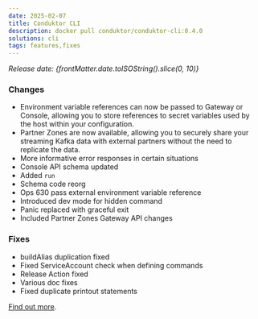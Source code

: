 ```yaml
---
date: 2025-02-07
title: Conduktor CLI
description: docker pull conduktor/conduktor-cli:0.4.0
solutions: cli
tags: features,fixes
---
```


*Release date: {frontMatter.date.toISOString().slice(0, 10)}*

### Changes
- Environment variable references can now be passed to Gateway or Console, allowing you to store references to secret variables used by the host within your configuration.
- Partner Zones are now available, allowing you to securely share your streaming Kafka data with external partners without the need to replicate the data.
- More informative error responses in certain situations
- Console API schema updated 
- Added `run` 
- Schema code reorg 
- Ops 630 pass external environment variable reference 
- Introduced dev mode for hidden command
- Panic replaced with graceful exit 
- Included Partner Zones Gateway API changes 

### Fixes
- buildAlias duplication fixed 
- Fixed ServiceAccount check when defining commands 
- Release Action fixed
- Various doc fixes
- Fixed duplicate printout statements

[Find out more](https://github.com/conduktor/ctl/releases/tag/v0.4.0).
